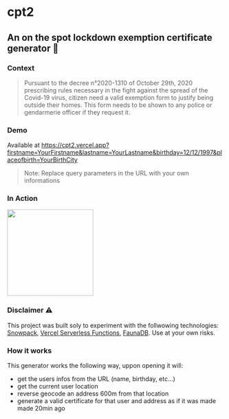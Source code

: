 # cpt2

## An on the spot lockdown exemption certificate generator :page_facing_up:

### Context
> Pursuant to the decree n°2020-1310 of October 29th, 2020 prescribing rules necessary in the fight against
the spread of the Covid-19 virus, citizen need a valid exemption form to justify being outside their homes. This form needs to be shown to any police or gendarmerie officer if they request it.

### Demo
Available at https://cpt2.vercel.app?firstname=YourFirstname&lastname=YourLastname&birthday=12/12/1997&placeofbirth=YourBirthCity
> Note: Replace query parameters in the URL with your own informations

### In Action
<img src="https://user-images.githubusercontent.com/14275989/102485525-0a637a00-4068-11eb-946f-4c1002007894.gif" width="200">

### Disclaimer :warning:
This project was built soly to experiment with the follwowing technologies: [Snowpack](https://www.snowpack.dev/), [Vercel Serverless Functions](https://vercel.com/docs/serverless-functions/introduction), [FaunaDB](https://fauna.com/). Use at your own risks.

### How it works
This generator works the following way, uppon opening it will:
- get the users infos from the URL (name, birthday, etc...)
- get the current user location
- reverse geocode an address 600m from that location
- generate a valid certificate for that user and address as if it was made made 20min ago






